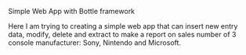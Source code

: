Simple Web App with Bottle framework

Here I am trying to creating a simple web app that can insert new entry data, modify, delete and extract to make a report on sales number of 3 console manufacturer: Sony, Nintendo and Microsoft.

